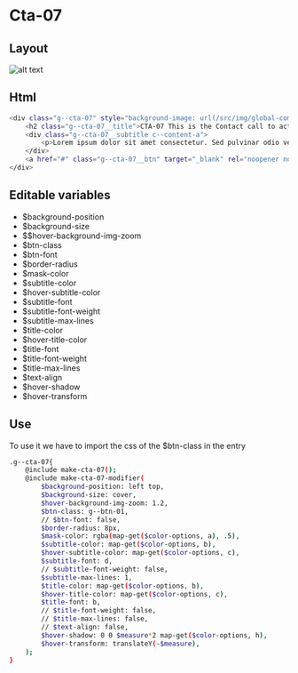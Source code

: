 # Cta-07

## Layout

![alt text][cta-07]

[cta-07]: /src/img/global-components/cta/cta-07.jpg

## Html

```sh
<div class="g--cta-07" style="background-image: url(/src/img/global-components/bg-placeholder.jpg);">
    <h2 class="g--cta-07__title">CTA-07 This is the Contact call to action</h2>
    <div class="g--cta-07__subtitle c--content-a">
        <p>Lorem ipsum dolor sit amet consectetur. Sed pulvinar odio velit fermentum etiam consectetur pretium fringilla metus.</p>
    </div>
    <a href="#" class="g--cta-07__btn" target="_blank" rel="noopener noreferrer">Contact Us</a>
</div>
```

## Editable variables

- $background-position
- $background-size
- $$hover-background-img-zoom
- $btn-class
- $btn-font
- $border-radius
- $mask-color
- $subtitle-color
- $hover-subtitle-color
- $subtitle-font
- $subtitle-font-weight
- $subtitle-max-lines
- $title-color
- $hover-title-color
- $title-font
- $title-font-weight
- $title-max-lines
- $text-align
- $hover-shadow
- $hover-transform

## Use

To use it we have to import the css of the $btn-class in the entry

```sh
.g--cta-07{
    @include make-cta-07();
    @include make-cta-07-modifier(
        $background-position: left top,
        $background-size: cover,
        $hover-background-img-zoom: 1.2,
        $btn-class: g--btn-01,
        // $btn-font: false,
        $border-radius: 8px,
        $mask-color: rgba(map-get($color-options, a), .5),
        $subtitle-color: map-get($color-options, b),
        $hover-subtitle-color: map-get($color-options, c),
        $subtitle-font: d,
        // $subtitle-font-weight: false,
        $subtitle-max-lines: 1,
        $title-color: map-get($color-options, b),
        $hover-title-color: map-get($color-options, c),
        $title-font: b,
        // $title-font-weight: false,
        // $title-max-lines: false,
        // $text-align: false,
        $hover-shadow: 0 0 $measure*2 map-get($color-options, h),
        $hover-transform: translateY(-$measure),
    );
}
```
